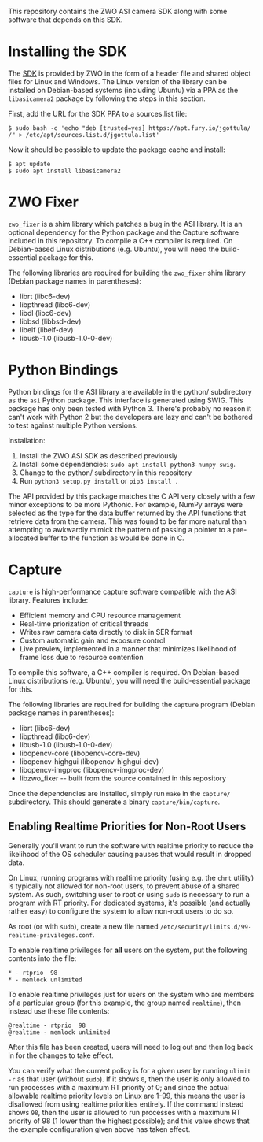 This repository contains the ZWO ASI camera SDK along with some software that depends on this SDK.

# Installing the SDK

The [SDK](https://astronomy-imaging-camera.com/software-drivers) is provided by ZWO in the form of a header file and shared object files for Linux and Windows. The Linux version of the library can be installed on Debian-based systems (including Ubuntu) via a PPA as the `libasicamera2` package by following the steps in this section.

First, add the URL for the SDK PPA to a sources.list file:

    $ sudo bash -c 'echo "deb [trusted=yes] https://apt.fury.io/jgottula/ /" > /etc/apt/sources.list.d/jgottula.list'

Now it should be possible to update the package cache and install:

    $ apt update
    $ sudo apt install libasicamera2


# ZWO Fixer

`zwo_fixer` is a shim library which patches a bug in the ASI library. It is an optional dependency for the Python package and the Capture software included in this repository. To compile a C++ compiler is required. On Debian-based Linux distributions (e.g. Ubuntu), you will need the build-essential package for this.

The following libraries are required for building the `zwo_fixer` shim library (Debian package names in parentheses):
- librt (libc6-dev)
- libpthread (libc6-dev)
- libdl (libc6-dev)
- libbsd (libbsd-dev)
- libelf (libelf-dev)
- libusb-1.0 (libusb-1.0-0-dev)


# Python Bindings

Python bindings for the ASI library are available in the python/ subdirectory as the `asi` Python package. This interface is generated using SWIG. This package has only been tested with Python 3. There's probably no reason it can't work with Python 2 but the developers are lazy and can't be bothered to test against multiple Python versions.

Installation:
1. Install the ZWO ASI SDK as described previously
2. Install some dependencies: `sudo apt install python3-numpy swig`.
3. Change to the python/ subdirectory in this repository
4. Run `python3 setup.py install` or `pip3 install .`

The API provided by this package matches the C API very closely with a few minor exceptions to be more Pythonic. For example, NumPy arrays were selected as the type for the data buffer returned by the API functions that retrieve data from the camera. This was found to be far more natural than attempting to awkwardly mimick the pattern of passing a pointer to a pre-allocated buffer to the function as would be done in C.


# Capture

`capture` is high-performance capture software compatible with the ASI library. Features include:

- Efficient memory and CPU resource management
- Real-time priorization of critical threads
- Writes raw camera data directly to disk in SER format
- Custom automatic gain and exposure control
- Live preview, implemented in a manner that minimizes likelihood of frame loss due to resource contention

To compile this software, a C++ compiler is required. On Debian-based Linux distributions (e.g. Ubuntu), you will need the build-essential package for this.

The following libraries are required for building the `capture` program (Debian package names in parentheses):
- librt (libc6-dev)
- libpthread (libc6-dev)
- libusb-1.0 (libusb-1.0-0-dev)
- libopencv-core (libopencv-core-dev)
- libopencv-highgui (libopencv-highgui-dev)
- libopencv-imgproc (libopencv-imgproc-dev)
- libzwo_fixer -- built from the source contained in this repository

Once the dependencies are installed, simply run `make` in the `capture/` subdirectory. This should generate a binary `capture/bin/capture`.

## Enabling Realtime Priorities for Non-Root Users

Generally you'll want to run the software with realtime priority to reduce the likelihood of the OS scheduler causing pauses that would result in dropped data.

On Linux, running programs with realtime priority (using e.g. the `chrt` utility) is typically not allowed for non-root users, to prevent abuse of a shared system. As such, switching user to root or using `sudo` is necessary to run a program with RT priority. For dedicated systems, it's possible (and actually rather easy) to configure the system to allow non-root users to do so.

As root (or with `sudo`), create a new file named `/etc/security/limits.d/99-realtime-privileges.conf`.

To enable realtime privileges for **all** users on the system, put the following contents into the file:
```
* - rtprio  98
* - memlock unlimited
```

To enable realtime privileges just for users on the system who are members of a particular group (for this example, the group named `realtime`), then instead use these file contents:
```
@realtime - rtprio  98
@realtime - memlock unlimited
```

After this file has been created, users will need to log out and then log back in for the changes to take effect.

You can verify what the current policy is for a given user by running `ulimit -r` as that user (without `sudo`). If it shows `0`, then the user is only allowed to run processes with a maximum RT priority of 0; and since the actual allowable realtime priority levels on Linux are 1-99, this means the user is disallowed from using realtime priorities entirely. If the command instead shows `98`, then the user is allowed to run processes with a maximum RT priority of 98 (1 lower than the highest possible); and this value shows that the example configuration given above has taken effect.
